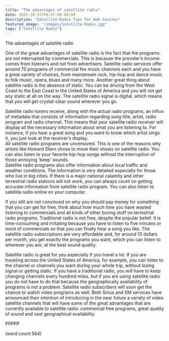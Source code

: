```yaml
---
title: "The advantages of satellite radio"
date: 2025-10-31T09:57:08-08:00
description: "Satellite-Radio Tips for Web Success"
featured_image: "/images/Satellite-Radio.jpg"
tags: ["Satellite Radio"]
---
```


The advantages of satellite radio

One of the great advantages of satellite radio is the fact that the programs are not interrupted by commercials. This is because the provider’s income comes from listeners and not from advertisers. Satellite radio services offer around 70 programs of commercial fee music channels each and you have a great variety of choices, from mainstream rock, hip-hop and dance music to folk music, opera, blues and many more. 
Another great thing about satellite radio is the absence of static. You can be driving from the West Coast to the East Coast in the United States of America and you will not get any static at all on the way. The satellite radio signal is digital, which means that you will get crystal-clear sound wherever you go. 

Satellite radio tuners receive, along with the actual radio programs, an influx of metadata that consists of information regarding song title, artist, radio program and radio channel. This means that your satellite radio receiver will display all the necessary information about what you are listening to. For instance, if you hear a great song and you want to know which artist sings it, you just look at the receiver‘s display.  
All satellite radio programs are uncensored. This is one of the reasons why artists like Howard Stern chose to move their shows on satellite radio. You can also listen to your favorite hip-hop songs without the interruption of those annoying ‘beep’ sounds.   
Satellite radio programs also offer information about local traffic and weather conditions. The information is very detailed especially for those who live in big cities. If there is a major national calamity and other terrestrial radio stations will not work, you can always count on getting accurate information from satellite radio program. You can also listen to satellite radio online on your computer. 

If you still are not convinced on why you should pay money for something that you can get for free, think about how much time you have wasted listening to commercials and all kinds of other boring stuff on terrestrial radio programs. Traditional radio is not free, despite the popular belief. It is time-consuming and irritating because you have to listen to five minutes or more of commercials so that you can finally hear a song you like. The satellite radio subscriptions are very affordable and, for around 13 dollars per month, you get exactly the programs you want, which you can listen to wherever you are, at the best sound quality.  

Satellite radio is great for you especially if you travel a lot. If you are traveling across the United States of America, for example, you can listen to the channel or channels you want during your whole trip, without losing signal or getting static. If you have a traditional radio, you will have to keep changing channels every hundred miles, but if you are using satellite radio you do not have to do that because the geographically availability of programs is not a problem. Satellite radio subscribers will soon get the chance to watch video programs as well. Both Sirius and XM services have announced their intention of introducing in the near future a variety of video satellite channels that will have some of the great advantages that are currently available to satellite radio: commercial free programs, great quality of sound and vast geographical availability. 

PPPPP

(word count 564)


